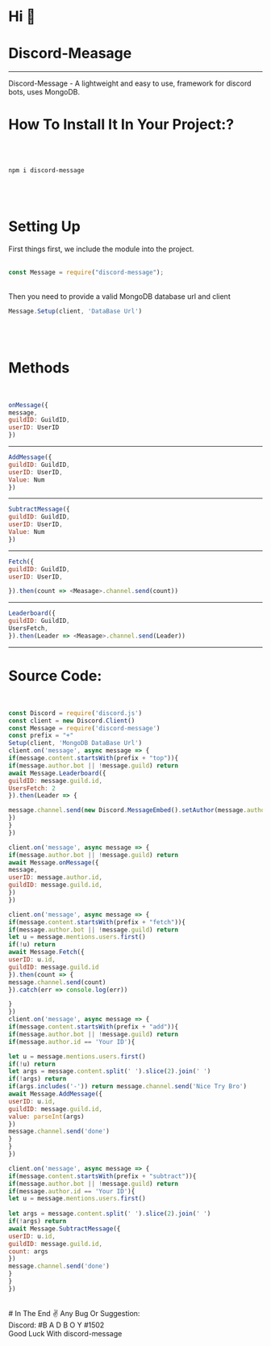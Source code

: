 <h1>Hi 👋</h1>
<h1>Discord-Measage</h1>
<hr>
</hr>
Discord-Message
- A lightweight and easy to use,  framework for discord bots, uses MongoDB.

# How To Install It In Your Project:?

<br>
</br>

```cli
npm i discord-message
```
<br>
<br>

# Setting Up
First things first, we include the module into the project.
<br>
</br>

```js
const Message = require("discord-message");
```
<br>
Then you need to provide a valid MongoDB database url and client

```js
Message.Setup(client, 'DataBase Url')
```
<br>
</br>

# Methods
<br>

```js
onMessage({
message,
guildID: GuildID,
userID: UserID
})
```
<hr></hr>

```js
AddMessage({
guildID: GuildID,
userID: UserID,
Value: Num
})
```
<hr></hr>

```js
SubtractMessage({
guildID: GuildID,
userID: UserID,
Value: Num
})
```
<hr></hr>

```js
Fetch({
guildID: GuildID,
userID: UserID,

}).then(count => <Measage>.channel.send(count))
```
<hr>
</hr>

```js
Leaderboard({
guildID: GuildID,
UsersFetch,
}).then(Leader => <Measage>.channel.send(Leader))
```

<hr></hr>

# Source Code: 

<br>

```js
const Discord = require('discord.js')
const client = new Discord.Client()
const Message = require('discord-message')
const prefix = "+"
Setup(client, 'MongoDB DataBase Url')
client.on('message', async message => {
if(message.content.startsWith(prefix + "top")){
if(message.author.bot || !message.guild) return 
await Message.Leaderboard({
guildID: message.guild.id,
UsersFetch: 2
}).then(Leader => {

message.channel.send(new Discord.MessageEmbed().setAuthor(message.author.tag, message.author.avatarURL({dynamic: true})).setDescription(Leader).setTimestamp().setFooter(`Leaderboard For: ${message.guild.name}`).setColor('RANDOM'))
})
}
})

client.on('message', async message => {
if(message.author.bot || !message.guild) return 
await Message.onMessage({
message,
userID: message.author.id,
guildID: message.guild.id,
})
})

client.on('message', async message => {
if(message.content.startsWith(prefix + "fetch")){
if(message.author.bot || !message.guild) return 
let u = message.mentions.users.first()
if(!u) return
await Message.Fetch({
userID: u.id,
guildID: message.guild.id
}).then(count => {
message.channel.send(count)
}).catch(err => console.log(err))

}
})
client.on('message', async message => {
if(message.content.startsWith(prefix + "add")){
if(message.author.bot || !message.guild) return 
if(message.author.id == 'Your ID'){

let u = message.mentions.users.first()
if(!u) return
let args = message.content.split(' ').slice(2).join(' ')
if(!args) return 
if(args.includes('-')) return message.channel.send('Nice Try Bro')
await Message.AddMessage({
userID: u.id,
guildID: message.guild.id,
value: parseInt(args)
})
message.channel.send('done')
}
}
})

client.on('message', async message => {
if(message.content.startsWith(prefix + "subtract")){
if(message.author.bot || !message.guild) return 
if(message.author.id == 'Your ID'){
let u = message.mentions.users.first()
    
let args = message.content.split(' ').slice(2).join(' ')
if(!args) return 
await Message.SubtractMessage({
userID: u.id,
guildID: message.guild.id,
count: args
})
message.channel.send('done')
}
}
})
```
<br>
# In The End ✌️ 
Any Bug Or Suggestion:<br>
Discord: #B A D B O Y #1502<br>
Good Luck With discord-message
